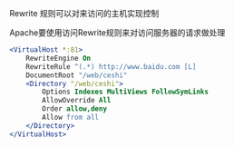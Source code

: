 
Rewrite 规则可以对来访问的主机实现控制

Apache要使用访问Rewrite规则来对访问服务器的请求做处理

```apache
<VirtualHost *:81>
    RewriteEngine On 
    RewriteRule ^(.*) http://www.baidu.com [L]
    DocumentRoot "/web/ceshi"
    <Directory "/web/ceshi">
        Options Indexes MultiViews FollowSymLinks
        AllowOverride All
        Order allow,deny
        Allow from all
    </Directory>
</VirtualHost>
```
